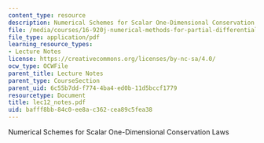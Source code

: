 ```yaml
---
content_type: resource
description: Numerical Schemes for Scalar One-Dimensional Conservation Laws
file: /media/courses/16-920j-numerical-methods-for-partial-differential-equations-sma-5212-spring-2003/bafff8bb84c0ee8ac362cea89c5fea38_lec12_notes.pdf
file_type: application/pdf
learning_resource_types:
- Lecture Notes
license: https://creativecommons.org/licenses/by-nc-sa/4.0/
ocw_type: OCWFile
parent_title: Lecture Notes
parent_type: CourseSection
parent_uid: 6c55b7dd-f774-4ba4-ed0b-11d5bccf1779
resourcetype: Document
title: lec12_notes.pdf
uid: bafff8bb-84c0-ee8a-c362-cea89c5fea38
---
```

Numerical Schemes for Scalar One-Dimensional Conservation Laws